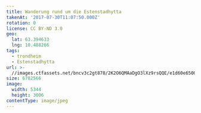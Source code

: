 ```yaml
---
title: Wanderung rund um die Estenstadhytta
takenAt: '2017-07-30T11:07:50.000Z'
rotation: 0
license: CC BY-ND 3.0
geo:
  lat: 63.394633
  lng: 10.488266
tags:
  - trondheim
  - Estenstadhytta
url: >-
  //images.ctfassets.net/bncv3c2gt878/2K2O6QMAaDgO3lXz9rsQQE/e1d60e65003f5c7189e2d67734eead06/wanderung-rund-um-die-estenstadhytta_36099069592_o
size: 6782566
image:
  width: 5344
  height: 3006
contentType: image/jpeg
---
```


